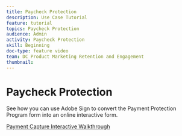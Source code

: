 ```yaml
---
title: Paycheck Protection
description: Use Case Tutorial
feature: tutorial
topics: Paycheck Protection
audience: Admin
activity: Paycheck Protection
skill: Beginning
doc-type: feature video
team: DC Product Marketing Retention and Engagement
thumbnail:
---
```


# Paycheck Protection

See how you can use Adobe Sign to convert the Payment Protection Program form into an online interactive form.

[Payment Capture Interactive Walkthrough](https://acrobatusers.com/paycheck-protection-program-resource-hub/walkthrough/)